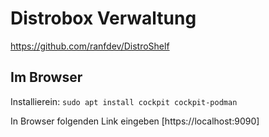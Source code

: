 # Distrobox Verwaltung

https://github.com/ranfdev/DistroShelf


## Im Browser

Installierein:
`sudo apt install cockpit cockpit-podman`

In Browser folgenden Link eingeben [https://localhost:9090]

